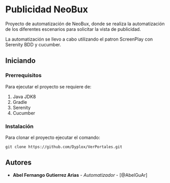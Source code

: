# Publicidad NeoBux

Proyecto de automatización de NeoBux, donde se realiza la automatización de los diferentes escenarios para solicitar la vista de publicidad.

La automatización se llevo a cabo utilizando el patron ScreenPlay con Serenity BDD y cucumber.

## Iniciando

### Prerrequisitos

Para ejecutar el proyecto se requiere de:

1. Java JDK8
2. Gradle
3. Serenity
4. Cucumber

### Instalación

Para clonar el proyecto ejecutar el comando:

```
git clone https://github.com/Dyplox/VerPortales.git
```

## Autores

* **Abel Fernango Gutierrez Arias** - *Automatizador* - [@AbelGuAr]